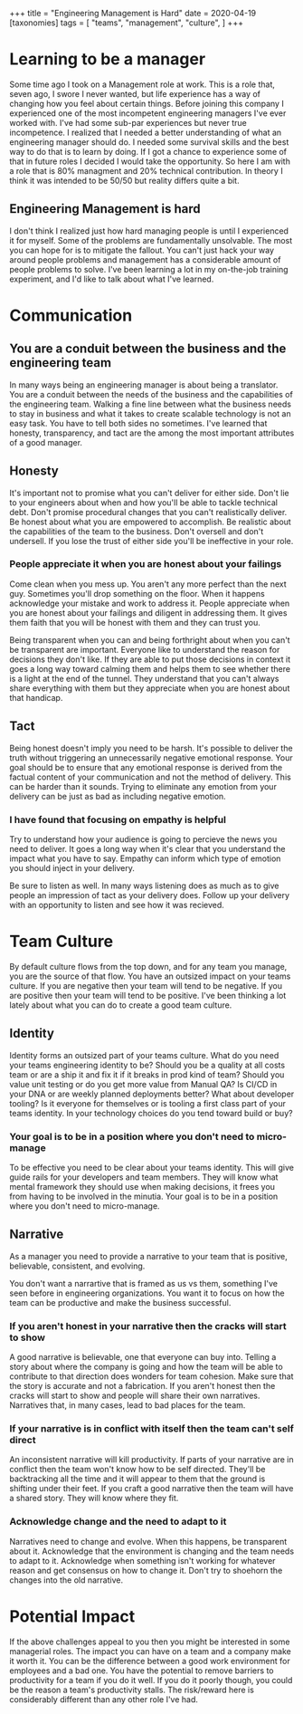 +++
title = "Engineering Management is Hard"
date = 2020-04-19
[taxonomies]
tags = [
    "teams",
    "management",
    "culture",
]
+++

# Learning to be a manager

Some time ago I took on a Management role at work. This is a role that, seven
ago, I swore I never wanted, but life experience has a way of changing how you
feel about certain things. Before joining this company I experienced one of the
most incompetent engineering managers I've ever worked with. I've had some
sub-par experiences but never true incompetence. I realized that I needed a
better understanding of what an engineering manager should do. I needed some
survival skills and the best way to do that is to learn by doing. If I got a
chance to experience some of that in future roles I decided I would take the
opportunity. So here I am with a role that is 80% managment and 20% technical
contribution. In theory I think it was intended to be 50/50 but reality differs
quite a bit.

## Engineering Management is **hard**

I don't think I realized just how hard managing people is until I experienced
it for myself. Some of the problems are fundamentally unsolvable. The most you
can hope for is to mitigate the fallout. You can't just hack your way around
people problems and management has a considerable amount of people problems to
solve. I've been learning a lot in my on-the-job training experiment, and I'd
like to talk about what I've learned.

# Communication

## You are a conduit between the business and the engineering team

In many ways being an engineering manager is about being a translator. You are
a conduit between the needs of the business and the capabilities of the
engineering team. Walking a fine line between what the business needs to stay
in business and what it takes to create scalable technology is not an easy
task. You have to tell both sides no sometimes. I've learned that honesty,
transparency, and tact are the among the most important attributes of a good
manager.

## Honesty

It's important not to promise what you can't deliver for either side. Don't lie
to your engineers about when and how you'll be able to tackle technical debt.
Don't promise procedural changes that you can't realistically deliver. Be
honest about what you are empowered to accomplish. Be realistic about the
capabilities of the team to the business. Don't oversell and don't undersell.
If you lose the trust of either side you'll be ineffective in your role.

### People appreciate it when you are honest about your failings

Come clean when you mess up. You aren't any more perfect than the next guy.
Sometimes you'll drop something on the floor. When it happens acknowledge your
mistake and work to address it. People appreciate when you are honest about
your failings and diligent in addressing them. It gives them faith that you
will be honest with them and they can trust you.

Being transparent when you can and being forthright about when you can't be
transparent are important. Everyone like to understand the reason for decisions
they don't like. If they are able to put those decisions in context it goes a
long way toward calming them and helps them to see whether there is a light at
the end of the tunnel. They understand that you can't always share everything
with them but they appreciate when you are honest about that handicap.

## Tact

Being honest doesn't imply you need to be harsh. It's possible to deliver the
truth without triggering an unnecessarily negative emotional response. Your
goal should be to ensure that any emotional response is derived from the
factual content of your communication and not the method of delivery. This can
be harder than it sounds. Trying to eliminate any emotion from your delivery
can be just as bad as including negative emotion.

### I have found that focusing on empathy is helpful

Try to understand how your audience is going to percieve the news you need to
deliver. It goes a long way when it's clear that you understand the impact what
you have to say. Empathy can inform which type of emotion you should inject in
your delivery.

Be sure to listen as well. In many ways listening does as much as to give
people an impression of tact as your delivery does. Follow up your delivery
with an opportunity to listen and see how it was recieved.

# Team Culture

By default culture flows from the top down, and for any team you manage, you
are the source of that flow. You have an outsized impact on your teams culture.
If you are negative then your team will tend to be negative. If you are
positive then your team will tend to be positive. I've been thinking a lot
lately about what you can do to create a good team culture.

## Identity

Identity forms an outsized part of your teams culture. What do you need your
teams engineering identity to be? Should you be a quality at all costs team or
are a ship it and fix it if it breaks in prod kind of team? Should you value
unit testing or do you get more value from Manual QA? Is CI/CD in your DNA or
are weekly planned deployments better? What about developer tooling? Is it
everyone for themselves or is tooling a first class part of your teams
identity. In your technology choices do you tend toward build or buy?

### Your goal is to be in a position where you don't need to micro-manage

To be effective you need to be clear about your teams identity. This will give
guide rails for your developers and team members. They will know what mental
framework they should use when making decisions, it frees you from having to be
involved in the minutia. Your goal is to be in a position where you don't need
to micro-manage.

## Narrative

As a manager you need to provide a narrative to your team that is positive,
believable, consistent, and evolving.

You don't want a narrartive that is framed as us vs them, something I've seen 
before in engineering organizations. You want it to focus on how the team can 
be productive and make the business successful.

### If you aren't honest in your narrative then the cracks will start to show

A good narrative is believable, one that everyone can buy into. Telling a story
about where the company is going and how the team will be able to contribute to
that direction does wonders for team cohesion. Make sure that the story is
accurate and not a fabrication. If you aren't honest then the cracks will start
to show and people will share their own narratives. Narratives that, in many
cases, lead to bad places for the team.

### If your narrative is in conflict with itself then the team can't self direct

An inconsistent narrative will kill productivity. If parts of your narrative
are in conflict then the team won't know how to be self directed. They'll be
backtracking all the time and it will appear to them that the ground is
shifting under their feet. If you craft a good narrative then the team will
have a shared story. They will know where they fit.

### Acknowledge change and the need to adapt to it

Narratives need to change and evolve. When this happens, be transparent about
it. Acknowledge that the environment is changing and the team needs to adapt to it.
Acknowledge when something isn't working for whatever reason and get consensus
on how to change it. Don't try to shoehorn the changes into the old narrative.

# Potential Impact

If the above challenges appeal to you then you might be interested in some
managerial roles. The impact you can have on a team and a company make it worth
it. You can be the difference between a good work environment for employees and
a bad one. You have the potential to remove barriers to productivity for a team
if you do it well. If you do it poorly though, you could be the reason a team's
productivity stalls. The risk/reward here is considerably different than any
other role I've had.
